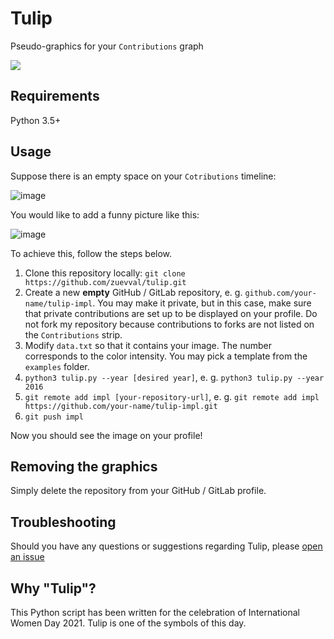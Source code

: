 # Tulip
Pseudo-graphics for your `Contributions` graph

<img align="center" src="https://user-images.githubusercontent.com/23435506/110288426-09a00b80-7ff9-11eb-880f-f7bdae9c37d0.png" />

## Requirements

Python 3.5+

## Usage
Suppose there is an empty space on your `Cotributions` timeline:

![image](https://user-images.githubusercontent.com/23435506/110290185-86cc8000-7ffb-11eb-884b-aa2476bbd136.png)

You would like to add a funny picture like this:

![image](https://user-images.githubusercontent.com/23435506/110290597-00646e00-7ffc-11eb-8c26-ee267d0583a9.png)

To achieve this, follow the steps below.

1. Clone this repository locally: `git clone https://github.com/zuevval/tulip.git`
2. Create a new **empty** GitHub / GitLab repository, e. g. `github.com/your-name/tulip-impl`. You may make it private, but in this case, make sure that private contributions are set up to be displayed on your profile. Do not fork my repository because contributions to forks are not listed on the `Contributions` strip.
4. Modify `data.txt` so that it contains your image. The number corresponds to the color intensity. You may pick a template from the `examples` folder.
5. `python3 tulip.py --year [desired year]`, e. g. `python3 tulip.py --year 2016`
6. `git remote add impl [your-repository-url]`, e. g. `git remote add impl https://github.com/your-name/tulip-impl.git`
7. `git push impl`

Now you should see the image on your profile!


## Removing the graphics

Simply delete the repository from your GitHub / GitLab profile.

## Troubleshooting
Should you have any questions or suggestions regarding Tulip, please [open an issue](https://github.com/zuevval/tulip/issues/new)

## Why "Tulip"?

This Python script has been written for the celebration of International Women Day 2021.
Tulip is one of the symbols of this day.
